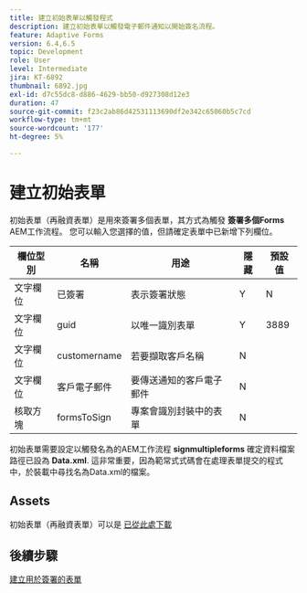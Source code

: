 ```yaml
---
title: 建立初始表單以觸發程式
description: 建立初始表單以觸發電子郵件通知以開始簽名流程。
feature: Adaptive Forms
version: 6.4,6.5
topic: Development
role: User
level: Intermediate
jira: KT-6892
thumbnail: 6892.jpg
exl-id: d7c55dc8-d886-4629-bb50-d927308d12e3
duration: 47
source-git-commit: f23c2ab86d42531113690df2e342c65060b5c7cd
workflow-type: tm+mt
source-wordcount: '177'
ht-degree: 5%

---
```


# 建立初始表單

初始表單（再融資表單）是用來簽署多個表單，其方式為觸發 **簽署多個Forms** AEM工作流程。 您可以輸入您選擇的值，但請確定表單中已新增下列欄位。

| 欄位型別 | 名稱 | 用途 | 隱藏 | 預設值 |
| ------------------------|---------------------------------------|--------------------|--------|----------------- |
| 文字欄位 | 已簽署 | 表示簽署狀態 | Y | N |
| 文字欄位 | guid | 以唯一識別表單 | Y | 3889 |
| 文字欄位 | customername | 若要擷取客戶名稱 | N |
| 文字欄位 | 客戶電子郵件 | 要傳送通知的客戶電子郵件 | N |
| 核取方塊 | formsToSign | 專案會識別封裝中的表單 | N |

初始表單需要設定以觸發名為的AEM工作流程 **signmultipleforms**
確定資料檔案路徑已設為 **Data.xml**. 這非常重要，因為範常式式碼會在處理表單提交的程式中，於裝載中尋找名為Data.xml的檔案。

## Assets

初始表單（再融資表單）可以是 [已從此處下載](assets/refinance-form.zip)

## 後續步驟

[建立用於簽署的表單](./create-forms-for-signing.md)
